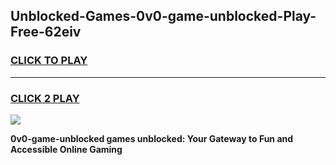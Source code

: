 
## Unblocked-Games-0v0-game-unblocked-Play-Free-62eiv
<h3>
<a href="https://premium76.site?title=0v0-game-unblocked&ref=17A">CLICK TO PLAY</a></h3>
<hr>

<h3>
<a href="https://premium76.site?title=0v0-game-unblocked&ref=17A">CLICK 2 PLAY</a>
  
</h3>

<a href="https://premium76.site?title=0v0-game-unblocked&ref=17A"><img src="https://clearcache.store/games.png"></a>


**0v0-game-unblocked games unblocked: Your Gateway to Fun and Accessible Online Gaming**
